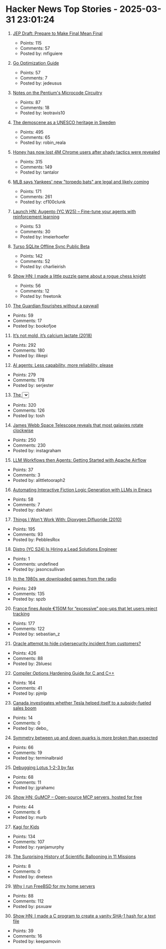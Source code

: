 # Hacker News Top Stories - 2025-03-31 23:01:24

1. [JEP Draft: Prepare to Make Final Mean Final](https://openjdk.org/jeps/8349536)
   - Points: 115
   - Comments: 57
   - Posted by: mfiguiere

2. [Go Optimization Guide](https://goperf.dev/)
   - Points: 57
   - Comments: 7
   - Posted by: jedeusus

3. [Notes on the Pentium's Microcode Circuitry](https://www.righto.com/2025/03/pentium-microcde-rom-circuitry.html)
   - Points: 87
   - Comments: 18
   - Posted by: leotravis10

4. [The demoscene as a UNESCO heritage in Sweden](https://www.goto80.com/the-demoscene-as-a-unesco-heritage-in-sweden)
   - Points: 495
   - Comments: 65
   - Posted by: robin_reala

5. [Honey has now lost 4M Chrome users after shady tactics were revealed](https://9to5google.com/2025/03/31/honey-extension-users-dropped-chrome-march-2025/)
   - Points: 315
   - Comments: 149
   - Posted by: tantalor

6. [MLB says Yankees' new "torpedo bats" are legal and likely coming](https://thelibertyline.com/2025/03/30/yankees-new-torpedo-bat/)
   - Points: 171
   - Comments: 261
   - Posted by: cf100clunk

7. [Launch HN: Augento (YC W25) – Fine-tune your agents with reinforcement learning](undefined)
   - Points: 53
   - Comments: 30
   - Posted by: lmeierhoefer

8. [Turso SQLite Offline Sync Public Beta](https://turso.tech/blog/turso-offline-sync-public-beta)
   - Points: 142
   - Comments: 52
   - Posted by: charlieirish

9. [Show HN: I made a little puzzle game about a rogue chess knight](https://knightride.rakhim.org/)
   - Points: 56
   - Comments: 12
   - Posted by: freetonik

10. [The Guardian flourishes without a paywall](https://nymag.com/intelligencer/article/how-the-guardian-us-flourishes-without-a-paywall.html)
   - Points: 59
   - Comments: 17
   - Posted by: bookofjoe

11. [It’s not mold, it’s calcium lactate (2018)](https://www.thephcheese.com/theres-white-stuff-growing-on-your-cheese-that-isnt-mold)
   - Points: 292
   - Comments: 180
   - Posted by: ilikepi

12. [AI agents: Less capability, more reliability, please](https://www.sergey.fyi/articles/reliability-vs-capability)
   - Points: 279
   - Comments: 178
   - Posted by: serjester

13. [The <select> element can now be customized with CSS](https://developer.chrome.com/blog/a-customizable-select)
   - Points: 320
   - Comments: 126
   - Posted by: tosh

14. [James Webb Space Telescope reveals that most galaxies rotate clockwise](https://www.smithsonianmag.com/smart-news/james-webb-space-telescope-reveals-that-most-galaxies-rotate-clockwise-180986224/)
   - Points: 250
   - Comments: 230
   - Posted by: instagraham

15. [LLM Workflows then Agents: Getting Started with Apache Airflow](https://github.com/astronomer/airflow-ai-sdk)
   - Points: 37
   - Comments: 3
   - Posted by: alittletooraph2

16. [Automating Interactive Fiction Logic Generation with LLMs in Emacs](https://blog.tendollaradventure.com/automating-story-logic-with-llms/)
   - Points: 58
   - Comments: 7
   - Posted by: dskhatri

17. [Things I Won't Work With: Dioxygen Difluoride (2010)](https://www.science.org/content/blog-post/things-i-won-t-work-dioxygen-difluoride)
   - Points: 195
   - Comments: 93
   - Posted by: PebblesRox

18. [Distro (YC S24) Is Hiring a Lead Solutions Engineer](https://www.ycombinator.com/companies/distro/jobs/hJQCfVH-lead-solutions-engineer)
   - Points: 1
   - Comments: undefined
   - Posted by: jasoncsullivan

19. [In the 1980s we downloaded games from the radio](https://newslttrs.com/yes-in-the-1980s-we-downloaded-games-from-the-radio/)
   - Points: 249
   - Comments: 135
   - Posted by: spzb

20. [France fines Apple €150M for “excessive” pop-ups that let users reject tracking](https://arstechnica.com/tech-policy/2025/03/france-fines-apple-e150m-for-excessive-pop-ups-that-let-users-reject-tracking/)
   - Points: 177
   - Comments: 122
   - Posted by: sebastian_z

21. [Oracle attempt to hide cybersecurity incident from customers?](https://doublepulsar.com/oracle-attempt-to-hide-serious-cybersecurity-incident-from-customers-in-oracle-saas-service-9231c8daff4a)
   - Points: 426
   - Comments: 88
   - Posted by: 2bluesc

22. [Compiler Options Hardening Guide for C and C++](https://best.openssf.org/Compiler-Hardening-Guides/Compiler-Options-Hardening-Guide-for-C-and-C++.html)
   - Points: 164
   - Comments: 41
   - Posted by: pjmlp

23. [Canada investigates whether Tesla helped itself to a subsidy-fueled sales boom](https://fortune.com/2025/03/26/elon-musk-tesla-under-investigation-canada-wrongfully-boosting-sales/)
   - Points: 14
   - Comments: 0
   - Posted by: debo_

24. [Symmetry between up and down quarks is more broken than expected](https://phys.org/news/2025-03-symmetry-quarks-broken.html)
   - Points: 66
   - Comments: 19
   - Posted by: terminalbraid

25. [Debugging Lotus 1-2-3 by fax](https://blog.jgc.org/2025/03/debugging-lotus-1-2-3-by-fax.html)
   - Points: 68
   - Comments: 11
   - Posted by: jgrahamc

26. [Show HN: GuMCP – Open-source MCP servers, hosted for free](https://github.com/gumloop/guMCP)
   - Points: 44
   - Comments: 6
   - Posted by: murb

27. [Kagi for Kids](https://help.kagi.com/kagi/plans/family-plan.html#kidslogin)
   - Points: 134
   - Comments: 107
   - Posted by: ryanjamurphy

28. [The Surprising History of Scientific Ballooning in 11 Missions](https://nautil.us/the-surprising-history-of-scientific-ballooning-in-11-missions-1200217/)
   - Points: 8
   - Comments: 0
   - Posted by: dnetesn

29. [Why I run FreeBSD for my home servers](https://aumont.fr/posts/FreeBSD-Home-Server/)
   - Points: 88
   - Comments: 112
   - Posted by: psxuaw

30. [Show HN: I made a C program to create a vanity SHA-1 hash for a text file](https://gist.github.com/o0101/77eb378b5076fe47c3336583330ac615)
   - Points: 39
   - Comments: 16
   - Posted by: keepamovin

